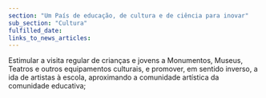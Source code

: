 ```yaml
---
section: "Um País de educação, de cultura e de ciência para inovar"
sub_section: "Cultura"
fulfilled_date:
links_to_news_articles:
---
```


Estimular a visita regular de crianças e jovens a Monumentos, Museus, Teatros e outros equipamentos culturais, e promover, em sentido inverso, a ida de artistas à escola, aproximando a comunidade artística da comunidade educativa;